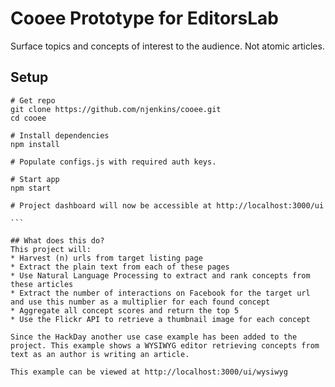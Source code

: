 # Cooee Prototype for EditorsLab
Surface topics and concepts of interest to the audience. Not atomic articles.
## Setup
``````
# Get repo
git clone https://github.com/njenkins/cooee.git
cd cooee

# Install dependencies
npm install

# Populate configs.js with required auth keys.

# Start app
npm start

# Project dashboard will now be accessible at http://localhost:3000/ui

```

## What does this do?
This project will:
* Harvest (n) urls from target listing page
* Extract the plain text from each of these pages
* Use Natural Language Processing to extract and rank concepts from these articles
* Extract the number of interactions on Facebook for the target url and use this number as a multiplier for each found concept
* Aggregate all concept scores and return the top 5
* Use the Flickr API to retrieve a thumbnail image for each concept

Since the HackDay another use case example has been added to the project. This example shows a WYSIWYG editor retrieving concepts from text as an author is writing an article.

This example can be viewed at http://localhost:3000/ui/wysiwyg
